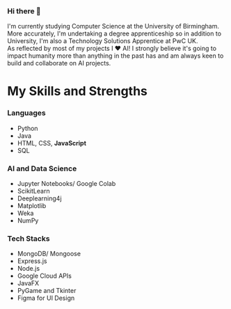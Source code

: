### Hi there 👋
I'm currently studying Computer Science at the University of Birmingham.
More accurately, I'm undertaking a degree apprenticeship so in addition to University, I'm also a Technology Solutions Apprentice at PwC UK.<br>
As reflected by most of my projects I ❤️ AI! I strongly believe it's going to impact humanity more than anything in the past has and am always keen to build and collaborate on AI projects.

<h1>My Skills and Strengths</h1>
<h3>Languages</h3>
<ul>
  <li>Python</li>
  <li>Java</li>
  <li>HTML, CSS, <strong>JavaScript</strong></li>
  <li>SQL</li>
</ul>
<h3>AI and Data Science</h3>
<ul>
  <li>Jupyter Notebooks/ Google Colab</li>
  <li>ScikitLearn</li>
  <li>Deeplearning4j</li>
  <li>Matplotlib</li>
  <li>Weka</li>
  <li>NumPy</li>
</ul>
<h3>Tech Stacks</h3>
<ul>
  <li>MongoDB/ Mongoose</li>
  <li>Express.js</li>
  <li>Node.js</li>
  <li>Google Cloud APIs</li>
  <li>JavaFX</li>
  <li>PyGame and Tkinter</li>
  <li>Figma for UI Design</li>
</ul>
